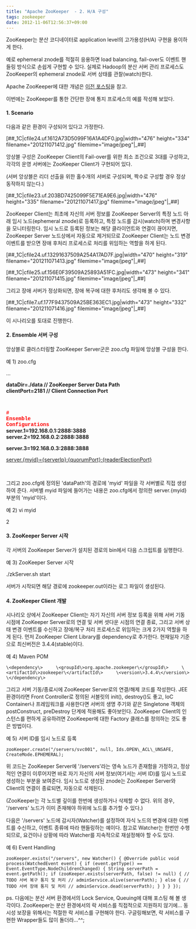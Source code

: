 ```yaml
---
title: "Apache ZooKeeper  - 2. H/A 구성"
tags: zookeeper
date: 2012-11-06T12:56:37+09:00
---
```


ZooKeeper는 분산 코디네이터로 application level의 고가용성(H/A) 구현을 용이하게 한다.

예로 ephemeral znode를 적절히 응용하면 load balancing, fail-over도 이벤트 핸들링 방식으로 손쉽게 구현할 수 있다. 실제로 Hadoop의 분산 서버 관리 프로세스도 ZooKeeper의 ephemeral znode로 서버 상태를 관찰(watch)한다.

Apache ZooKeeper에 대한 개념은 [이전 포스팅](http://www.xenomity.com/entry/Apache-ZooKeeper-1-Overview)을 참고.

이번에는 ZooKeeper를 통한 간단한 장애 통지 프로세스의 예를 작성해 보았다.

 

 

#### **1. Scenario**

다음과 같은 환경이 구성되어 있다고 가정한다.

[##\_1C|cfile24.uf.1612A73D5099F16A1A4DF0.jpg|width="476" height="334" filename="201211071412.jpg" filemime="image/jpeg"|\_##]

앙상블 구성은 ZooKeeper Client의 Fail-over를 위한 최소 조건으로 3대를 구성하고, 각각의 운영 서버에는 ZooKeeper Client가 구현되어 있다.

(서버 앙상블은 리더 선출을 위한 홀수개의 서버로 구성되며, 짝수로 구성할 경우 정상 동작하지 않는다.)

[##\_1C|cfile23.uf.203BD7425099F5E71EA9E6.jpg|width="476" height="335" filename="201211071417.jpg" filemime="image/jpeg"|\_##]

ZooKeeper Client는 최초에 자신의 서버 정보를 ZooKeeper Server의 특정 노드 아래 임시 노드(ephemeral znode)로 등록하고, 특정 노드를 감시(watch)하며 변경사항을 모니터링한다. 임시 노드로 등록된 정보는 해당 클라이언트와 연결이 끊어지면, ZooKeeper Server 노드상에서 자동으로 제거되므로 ZooKeeper Client는 노드 변경 이벤트를 받으면 장애 후처리 프로세스로 처리를 위임하는 역할을 하게 된다.

[##\_1C|cfile24.uf.13291637509A254A17AD7F.jpg|width="470" height="319" filename="201211071413.jpg" filemime="image/jpeg"|\_##]

[##\_1C|cfile25.uf.156E0F39509A25893A51FC.jpg|width="473" height="341" filename="201211071415.jpg" filemime="image/jpeg"|\_##]

그리고 장애 서버가 정상화되면, 장애 복구에 대한 후처리도 생각해 볼 수 있다.

[##\_1C|cfile7.uf.177F9437509A25BE363EC1.jpg|width="473" height="332" filename="201211071416.jpg" filemime="image/jpeg"|\_##]

이 시나리오를 토대로 진행한다.

 

 

#### **2. Ensemble 서버 구성**

앙상블로 클러스터링할 ZooKeeper Server군은 zoo.cfg 파일에 앙상블 구성을 한다.

예 1) zoo.cfg

...

**dataDir=./data    // ZooKeeper Server Data Path  
clientPort=2181   // Client Connection Port**

**<font face="Courier New"><span style="WHITE-SPACE: pre-wrap"><br></span></font>**

**<font face="Courier New"><span style="WHITE-SPACE: pre-wrap"><span style="COLOR: rgb(255,0,0)"># Ensemble Configurations</span><br></span></font>server.1=192.168.0.1:2888:3888  
server.2=192.168.0.2:2888:3888**

**server.3=192.168.0.3:2888:3888**

<u>server.{myid}={serverIp}:{quorumPort};{readerElectionPort}</u>

<u><br></u>

그리고 zoo.cfg에 정의된 'dataPath'의 경로에 'myid' 파일을 각 서버별로 직접 생성하여 준다. 서버별 myid 파일에 들어가는 내용은 zoo.cfg에서 정의한 server.{myid} 부분의 'myid'이다.

예 2) vi myid

2

 

#### **3. ZooKeeper Server 시작**

각 서버의 ZooKeeper Server가 설치된 경로의 bin에서 다음 스크립트를 실행한다.

예 3) ZooKeeper Server 시작

./zkServer.sh start

서버가 시작되면 해당 경로에 zookeeper.out이라는 로그 파일이 생성된다.

 

 

 

#### **4. ZooKeeper Client 개발**

시나리오 상에서 ZooKeeper Client는 자기 자신의 서버 정보 등록을 위해 서버 기동 시점에 ZooKeeper Server로의 연결 및 서버 셧다운 시점의 연결 종료, 그리고 서버 상태 변경 이벤트를 수신하고 장애/복구 처리 프로세스로 위임하는 크게 2가지 역할을 하게 된다. 먼저 ZooKeeper Client Library를 dependency로 추가한다. 현재일자 기준으로 최신버전은 3.4.4(stable)이다.

 

예 4) Maven POM

    \<dependency\>     \<groupId\>org.apache.zookeeper\</groupId\>     \<artifactId\>zookeeper\</artifactId\>     \<version\>3.4.4\</version\> \</dependency\>

 

그리고 서버 기동/종료시에 ZooKeeper Server로의 연결/해제 코드를 작성한다. JEE 환경이라면 Front Controller로 정의된 서블릿의 init(), destroy()도 좋고, IoC Container나 프레임워크를 사용한다면 서버의 생명 주기와 같은 Singletone 객체의 postConstruct, preDestroy 단계에 적용해도 좋아보인다. ZooKeeper Client의 인스턴스를 편하게 공유하려면 ZooKeeper에 대한 Factory 클래스를 정의하는 것도 좋은 방법이다.

 

예 5) 서버 ID를 임시 노드로 등록

    zooKeeper.create("/servers/svc001", null, Ids.OPEN\_ACL\_UNSAFE, CreateMode.EPHEMERAL);

 

위 코드는 ZooKeeper Server에 '/servers'라는 영속 노드가 존재함을 가정하고, 정상적인 연결이 이루어지면 바로 자기 자신의 서버 정보(여기서는 서버 ID)를 임시 노드로 생성하는 부분을 보여준다. 임시 노드로 생성된 znode는 ZooKeeper Server와 Client의 연결이 종료되면, 자동으로 삭제된다.

(ZooKeeper는 각 노드별 깊이를 한번에 생성하거나 삭제할 수 없다. 위의 경우, '/servers' 노드가 이미 존재해야 하위에 노드를 추가할 수 있다.)

 

다음은 '/servers' 노드에 감시자(Watcher)를 설정하여 자식 노드의 변경에 대한 이벤트를 수신하고, 이벤트 종류에 따라 핸들링하는 예이다. 참고로 Watcher는 한번만 수행되므로, 요건이나 상황에 따라 Watcher를 지속적으로 재설정해야 할 수도 있다.

 

예 6) Event Handling

    zooKeeper.exists("/servers", new Watcher() { @Override public void process(WatchedEvent event) { if (event.getType() == Event.EventType.NodeChildrenChanged) { String serverPath = event.getPath(); if (zooKeeper.exists(serverPath, false) != null) { // TODO 서버 복구 통지 및 처리 // adminService.alive(serverPath); } else { // TODO 서버 장애 통지 및 처리 // adminService.dead(serverPath); } } } });

 

 

ps. 다음에는 분산 서버 환경에서의 Lock Service, Queuing에 대해 포스팅 해 볼 생각이다. ZooKeeper는 분산 환경에서의 락 서비스를 직접적으로 지원하지 않기에... 동시성 보장을 위해서는 적절한 락 서비스를 구현해야 한다. 구글링해보면, 락 서비스를 구현한 Wrapper들도 많이 돌더라...^^;

 


